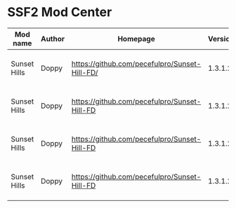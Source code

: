 # SSF2 Mod Center
|   Mod name   | Author |                   Homepage                    | Version |            Description             |
| ------------ | ------ | --------------------------------------------- | ------- | ---------------------------------- |
| Sunset Hills | Doppy  | https://github.com/pecefulpro/Sunset-Hill-FD/ | 1.3.1.2 | A sonic mod over Final Destination |
| Sunset Hills | Doppy  | https://github.com/pecefulpro/Sunset-Hill-FD  | 1.3.1.2 | A sonic mod over Final Destination |
| Sunset Hills | Doppy  | https://github.com/pecefulpro/Sunset-Hill-FD  | 1.3.1.2 | A sonic mod over Final Destination |
| Sunset Hills | Doppy  | https://github.com/pecefulpro/Sunset-Hill-FD  | 1.3.1.2 | A sonic mod over Final Destination |
